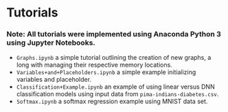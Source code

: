 # Tutorials
### Note: All tutorials were implemented using Anaconda Python 3 using Jupyter Notebooks. 
- ```Graphs.ipynb``` a simple tutorial outlining the creation of new graphs, a long with managing their respective memory locations.
- ```Variables+and+Placeholders.ipynb``` a simple example initializing variables and placeholder. 
- ```Classification+Example.ipynb``` an example of using linear versus DNN classification models using input data from ```pima-indians-diabetes.csv```.
- ```Softmax.ipynb``` a softmax regression example using MNIST data set.
